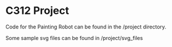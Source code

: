 # C312 Project

Code for the Painting Robot can be found in the /project directory.

Some sample svg files can be found in /project/svg_files

